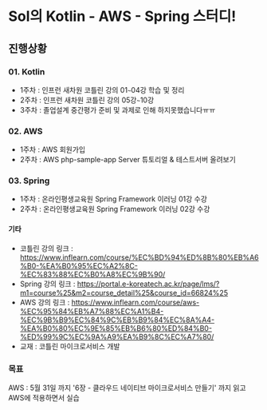 # Sol의 Kotlin - AWS - Spring 스터디!
## 진행상황

### 01. Kotlin 
- 1주차 : 인프런 새차원 코틀린 강의 01`~`04강 학습 및 정리
- 2주차 : 인프런 새차원 코틀린 강의 05강`~`10강 
- 3주차 : 졸업설계 중간평가 준비 및 과제로 인해 하지못했습니다ㅠㅠ

### 02. AWS
- 1주차 : AWS 회원가입
- 2주차 : AWS php-sample-app Server 튜토리얼 & 테스트서버 올려보기 

### 03. Spring
- 1주차 : 온라인평생교육원 Spring Framework 이러닝 01강 수강 
- 2주차 : 온라인평생교육원 Spring Framework 이러닝 02강 수강

#### 기타
- 코틀린 강의 링크 :  https://www.inflearn.com/course/%EC%BD%94%ED%8B%80%EB%A6%B0-%EA%B0%95%EC%A2%8C-%EC%83%88%EC%B0%A8%EC%9B%90/
- Spring 강의 링크 : https://portal.e-koreatech.ac.kr/page/lms/?m1=course%25&m2=course_detail%25&course_id=66824%25
- AWS 강의 링크    : https://www.inflearn.com/course/aws-%EC%95%84%EB%A7%88%EC%A1%B4-%EC%9B%B9%EC%84%9C%EB%B9%84%EC%8A%A4-%EA%B0%80%EC%9E%85%EB%B6%80%ED%84%B0-%ED%99%9C%EC%9A%A9%EA%B9%8C%EC%A7%80/
- 교재 : 코틀린 마이크로서비스 개발

### 목표 
AWS : 5월 31일 까지 '6장 - 클라우드 네이티브 마이크로서비스 만들기' 까지 읽고 AWS에 적용하면서 실습 

 


